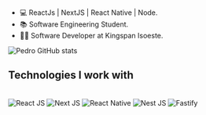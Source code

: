 - :computer: ReactJs | NextJS | React Native | Node.
- :books: Software Engineering Student.
- 👨‍💻 Software Developer at Kingspan Isoeste.

![Pedro GitHub stats](https://github-readme-stats.vercel.app/api?username=PedroVeras18&show_icons=true&theme=dracula&count_private=true)

## Technologies I work with

<div style="display: inline_block"><br />
  <img align="center" alt="React JS" src="https://img.shields.io/badge/React-20232A?style=for-the-badge&logo=react&logoColor=61DAFB" />
      <img align="center" alt="Next JS" src="https://img.shields.io/badge/Next-black?style=for-the-badge&logo=next.js&logoColor=white" />
        <img align="center" alt="React Native" src="https://img.shields.io/badge/react_native-%2320232a.svg?style=for-the-badge&logo=react&logoColor=%2361DAFB" />
          <img align="center" alt="Nest JS" src="https://img.shields.io/badge/nestjs-%23E0234E.svg?style=for-the-badge&logo=nestjs&logoColor=white" />
            <img align="center" alt="Fastify" src="https://img.shields.io/badge/fastify-%23000000.svg?style=for-the-badge&logo=fastify&logoColor=white" />
</div>
